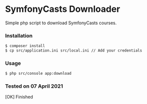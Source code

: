 # SymfonyCasts Downloader

Simple php script to download SymfonyCasts courses.

### Installation

```sh
$ composer install
$ cp src/application.ini src/local.ini // Add your credentials
```

### Usage

```sh
$ php src/console app:download
```

### Tested on 07 April 2021
[OK] Finished
